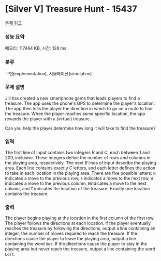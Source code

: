 # [Silver V] Treasure Hunt - 15437 

[문제 링크](https://www.acmicpc.net/problem/15437) 

### 성능 요약

메모리: 117464 KB, 시간: 128 ms

### 분류

구현(implementation), 시뮬레이션(simulation)

### 문제 설명

<p>Jill has created a new smartphone game that leads players to find a treasure. The app uses the phone's GPS to determine the player's location. The app then tells the player the direction in which to go on a route to find the treasure. When the player reaches some specific location, the app rewards the player with a (virtual) treasure.</p>

<p>Can you help the player determine how long it will take to find the treasure?</p>

### 입력 

 <p>The first line of input contains two integers <em>R</em> and <em>C</em>, each between 1 and 200, inclusive. These integers define the number of rows and columns in the playing area, respectively. The next <em>R</em> lines of input describe the playing area. Each line contains exactly <em>C</em> letters, and each letter defines the action to take in each location in the playing area. There are five possible letters: <code>N</code> indicates a move to the previous row, <code>S</code> indicates a move to the next row, <code>W</code> indicates a move to the previous column, <code>E</code>indicates a move to the next column, and <code>T</code> indicates the location of the treasure. Exactly one location contains the treasure.</p>

### 출력 

 <p>The player begins playing at the location in the first column of the first row. The player follows the directions at each location. If the player eventually reaches the treasure by following the directions, output a line containing an integer, the number of moves required to reach the treasure. If the directions cause the player to leave the playing area, output a line containing the word <code>Out</code>. If the directions cause the player to stay in the playing area but never reach the treasure, output a line containing the word <code>Lost</code>.</p>

